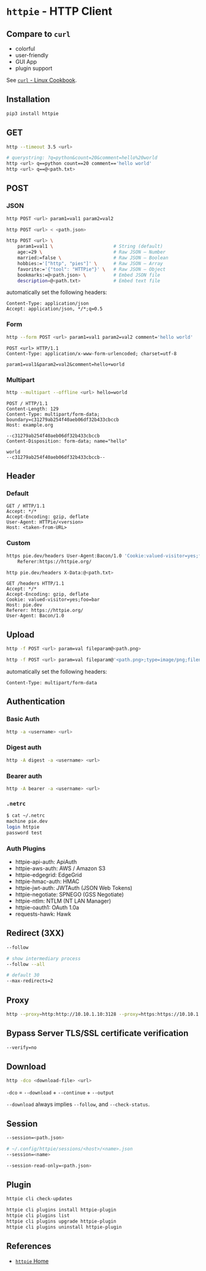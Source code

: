 # `httpie` - HTTP Client

## Compare to `curl`

- colorful
- user-friendly
- GUI App
- plugin support

See [`curl` - Linux Cookbook](https://leven-cn.github.io/linux-cookbook/cookbook/web/curl).

## Installation

```bash
pip3 install httpie
```

## GET

```bash
http --timeout 3.5 <url>

# querystring: ?q=python&count=20&comment=hello%20world
http <url> q==python count==20 comment=='hello world'
http <url> q==@<path.txt>
```

## POST

### JSON

```bash
http POST <url> param1=val1 param2=val2

http POST <url> < <path.json>

http POST <url> \
    param1=val1 \                      # String (default)
    age:=29 \                          # Raw JSON — Number
    married:=false \                   # Raw JSON — Boolean
    hobbies:='["http", "pies"]' \      # Raw JSON — Array
    favorite:='{"tool": "HTTPie"}' \   # Raw JSON — Object
    bookmarks:=@<path.json> \          # Embed JSON file
    description=@<path.txt>            # Embed text file
```

automatically set the following headers:

```http
Content-Type: application/json
Accept: application/json, */*;q=0.5
```

### Form

```bash
http --form POST <url> param1=val1 param2=val2 comment='hello world'
```

```http
POST <url> HTTP/1.1
Content-Type: application/x-www-form-urlencoded; charset=utf-8

param1=val1&param2=val2&comment=hello+world
```

### Multipart

```bash
http --multipart --offline <url> hello=world
```

```http
POST / HTTP/1.1
Content-Length: 129
Content-Type: multipart/form-data; boundary=c31279ab254f40aeb06df32b433cbccb
Host: example.org

--c31279ab254f40aeb06df32b433cbccb
Content-Disposition: form-data; name="hello"

world
--c31279ab254f40aeb06df32b433cbccb--
```

## Header

### Default

```http
GET / HTTP/1.1
Accept: */*
Accept-Encoding: gzip, deflate
User-Agent: HTTPie/<version>
Host: <taken-from-URL>
```

### Custom

```bash
https pie.dev/headers User-Agent:Bacon/1.0 'Cookie:valued-visitor=yes;foo=bar' \
    Referer:https://httpie.org/

http pie.dev/headers X-Data:@<path.txt>
```

```http
GET /headers HTTP/1.1
Accept: */*
Accept-Encoding: gzip, deflate
Cookie: valued-visitor=yes;foo=bar
Host: pie.dev
Referer: https://httpie.org/
User-Agent: Bacon/1.0
```

## Upload

```bash
http -f POST <url> param=val fileparam@<path.png>

http -f POST <url> param=val fileparam@'<path.png>;type=image/png;filename=<target.png>'
```

automatically set the following headers:

```http
Content-Type: multipart/form-data
```

## Authentication

### Basic Auth

```bash
http -a <username> <url>
```

### Digest auth

```bash
http -A digest -a <username> <url>
```

### Bearer auth

```bash
http -A bearer -a <username> <url>
```

### `.netrc`

```bash
$ cat ~/.netrc
machine pie.dev
login httpie
password test
```

### Auth Plugins

- httpie-api-auth: ApiAuth
- httpie-aws-auth: AWS / Amazon S3
- httpie-edgegrid: EdgeGrid
- httpie-hmac-auth: HMAC
- httpie-jwt-auth: JWTAuth (JSON Web Tokens)
- httpie-negotiate: SPNEGO (GSS Negotiate)
- httpie-ntlm: NTLM (NT LAN Manager)
- httpie-oauth1: OAuth 1.0a
- requests-hawk: Hawk

## Redirect (3XX)

```bash
--follow

# show intermediary process
--follow --all

# default 30
--max-redirects=2
```

## Proxy

```bash
http --proxy=http:http://10.10.1.10:3128 --proxy=https:https://10.10.1.10:1080 example.org
```

## Bypass Server TLS/SSL certificate verification

```bash
--verify=no
```

## Download

```bash
http -dco <download-file> <url>
```

`-dco` = `--download` + `--continue` + `--output`

`--download` always implies `--follow`, and `--check-status`.

## Session

```bash
--session=<path.json>

# ~/.config/httpie/sessions/<host>/<name>.json
--session=<name>

--session-read-only=<path.json>
```

## Plugin

```bash
httpie cli check-updates

httpie cli plugins install httpie-plugin
httpie cli plugins list
httpie cli plugins upgrade httpie-plugin
httpie cli plugins uninstall httpie-plugin
```

## References

- [`httpie` Home](https://httpie.io)
